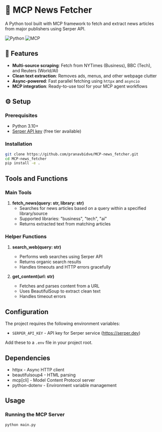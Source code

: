 # 📰 MCP News Fetcher

A Python tool built with MCP framework to fetch and extract news articles from major publishers using Serper API.

![Python](https://img.shields.io/badge/python-3.10+-blue.svg)
![MCP](https://img.shields.io/badge/MCP-1.6.0-green.svg)

## 🌟 Features
- **Multi-source scraping**: Fetch from NYTimes (Business), BBC (Tech), and Reuters (World/AI)
- **Clean text extraction**: Removes ads, menus, and other webpage clutter
- **Async-powered**: Fast parallel fetching using `httpx` and `asyncio`
- **MCP integration**: Ready-to-use tool for your MCP agent workflows

## ⚙️ Setup

### Prerequisites
- Python 3.10+
- [Serper API key](https://serper.dev/) (free tier available)

### Installation
```bash
git clone https://github.com/pranavbidve/MCP-news_fetcher.git
cd MCP-news_fetcher
pip install -e .
```

## Tools and Functions

### Main Tools

1. **fetch_news(query: str, library: str)**
   - Searches for news articles based on a query within a specified library/source
   - Supported libraries: "business", "tech", "ai"
   - Returns extracted text from matching articles

### Helper Functions

1. **search_web(query: str)**
   - Performs web searches using Serper API
   - Returns organic search results
   - Handles timeouts and HTTP errors gracefully

2. **get_content(url: str)**
   - Fetches and parses content from a URL
   - Uses BeautifulSoup to extract clean text
   - Handles timeout errors

## Configuration

The project requires the following environment variables:
- `SERPER_API_KEY` - API key for Serper service (https://serper.dev)

Add these to a `.env` file in your project root.

## Dependencies

- httpx - Async HTTP client
- beautifulsoup4 - HTML parsing
- mcp[cli] - Model Content Protocol server
- python-dotenv - Environment variable management

## Usage

### Running the MCP Server

```bash
python main.py

